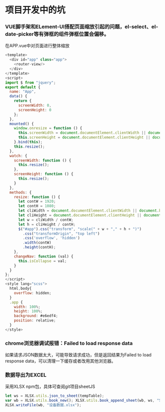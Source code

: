 # 项目开发中的坑

### VUE脚手架和ELement-UI搭配页面缩放引起的问题，el-select、el-date-picker等有弹框的组件弹框位置会偏移。
在APP.vue中对页面进行整体缩放

```javascript
<template>
  <div id="app" class="app">
    <router-view/>
  </div>
</template>
<script>
import $ from "jquery";
export default {
  name: "App",
  data() {
    return {
      screenWidth: 0,
      screenHeight: 0
    };
  },
  mounted() {
    window.onresize = function () {
      this.screenWidth = document.documentElement.clientWidth || document.body.clientWidth;
      this.screenHeight = document.documentElement.clientHeight || document.body.clientHeight;
    }.bind(this);
    this.resize();
  },
  watch: {
    screenWidth: function () {
      this.resize();
    },
    screenHeight: function () {
      this.resize();
    }
  },
  methods: {
    resize: function () {
      let contW = 1920;
      let contH = 1080;
      let cliWidth = document.documentElement.clientWidth || document.body.clientWidth;
      let cliHeight = document.documentElement.clientHeight || document.body.clientHeight;
      let w = cliWidth / contW;
      let h = cliHeight / contH;
      $("#app").css("transform", "scale(" + w + "," + h + ")")
        .css("transformOrigin", "top left")
        .css('overflow', 'hidden')
        .width(contW)
        .height(contH);
    },
    changeNav: function (val) {
      this.isCollapse = val;
    }
  }
};
</script>
<style lang="scss">
  html,body{
    overflow: hidden;
  }
  .app {
    width: 100%;
    height: 100%;
    background: #e6edf4;
    position: relative;
  }
</style>
```
### chrome浏览器调试报错：Failed to load response data
如果请求JSON数据太大，可能导致请求成功，但是返回结果为Failed to load response data，可以清理一下缓存或者改用其他浏览器。

### 数据导出为EXCEL
采用XLSX npm包，具体可查阅git项目sheetJS
```javascript
let ws = XLSX.utils.json_to_sheet(tempTable);
var wb = XLSX.utils.book_new(); XLSX.utils.book_append_sheet(wb, ws, "Sheet1");
XLSX.writeFile(wb, "设备数据.xlsx");
```
